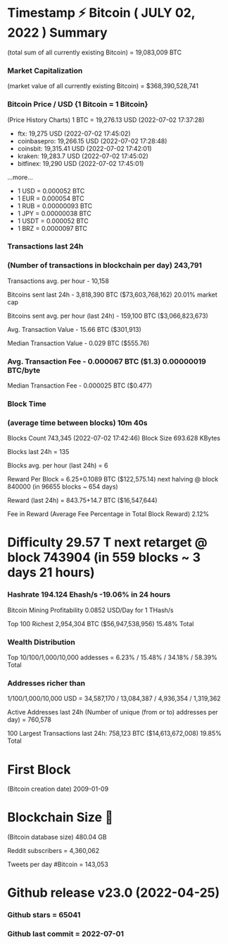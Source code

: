 # Timestamp ⚡ Bitcoin ( JULY 02, 2022 )  Summary
(total sum of all currently existing Bitcoin)  =	19,083,009 BTC

### Market Capitalization
(market value of all currently existing Bitcoin)	= $368,390,528,741

### Bitcoin Price / USD   {1 Bitcoin = 1 Bitcoin} 
(Price History Charts)	1 BTC = 19,276.13 USD (2022-07-02 17:37:28)

- ftx: 19,275 USD (2022-07-02 17:45:02)
- coinbasepro: 19,266.15 USD (2022-07-02 17:28:48)
- coinsbit: 19,315.41 USD (2022-07-02 17:42:01)
- kraken: 19,283.7 USD (2022-07-02 17:45:02)
- bitfinex: 19,290 USD (2022-07-02 17:45:01)

...more...
- 1 USD = 0.000052 BTC
- 1 EUR = 0.000054 BTC
- 1 RUB = 0.00000093 BTC
- 1 JPY = 0.00000038 BTC
- 1 USDT = 0.000052 BTC
- 1 BRZ = 0.0000097 BTC


### Transactions last 24h
### (Number of transactions in blockchain per day)	243,791

Transactions avg. per hour	- 10,158

Bitcoins sent last 24h	- 3,818,390 BTC ($73,603,768,162) 20.01% market cap

Bitcoins sent avg. per hour (last 24h)	- 159,100 BTC ($3,066,823,673)

Avg. Transaction Value	- 15.66 BTC ($301,913)

Median Transaction Value	- 0.029 BTC ($555.76)

### Avg. Transaction Fee	- 0.000067 BTC ($1.3) 0.00000019 BTC/byte

Median Transaction Fee	- 0.000025 BTC ($0.477)

### Block Time
### (average time between blocks)	10m 40s

Blocks Count	743,345 (2022-07-02 17:42:46)
Block Size	693.628 KBytes

Blocks last 24h	= 135

Blocks avg. per hour (last 24h)	= 6

Reward Per Block	= 6.25+0.1089 BTC ($122,575.14) next halving @ block 840000 (in 96655 blocks ~ 654 days)

Reward (last 24h)	= 843.75+14.7 BTC ($16,547,644)

Fee in Reward
(Average Fee Percentage in Total Block Reward)	2.12%

# Difficulty	29.57 T next retarget @ block 743904 (in 559 blocks ~ 3 days 21 hours)

### Hashrate	194.124 Ehash/s -19.06% in 24 hours

Bitcoin Mining Profitability	0.0852 USD/Day for 1 THash/s

Top 100 Richest	2,954,304 BTC ($56,947,538,956) 15.48% Total

### Wealth Distribution
Top 10/100/1,000/10,000 addesses	= 6.23% / 15.48% / 34.18% / 58.39% Total

### Addresses richer than
1/100/1,000/10,000 USD	= 34,587,170 / 13,084,387 / 4,936,354 / 1,319,362

Active Addresses last 24h
(Number of unique (from or to) addresses per day) =	760,578

100 Largest Transactions	last 24h: 758,123 BTC ($14,613,672,008) 19.85% Total

# First Block
(Bitcoin creation date)	2009-01-09

# Blockchain Size 💽
(Bitcoin database size)	480.04 GB

Reddit subscribers	= 4,360,062

Tweets per day #Bitcoin	= 143,053

# Github release	v23.0 (2022-04-25)

### Github stars	= 65041

### Github last commit	= 2022-07-01


